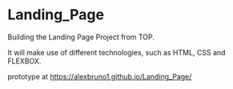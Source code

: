 # Landing_Page
Building the Landing Page Project from TOP.

It will make use of different technologies, such as HTML, CSS and FLEXBOX.

prototype at https://alexbruno1.github.io/Landing_Page/
